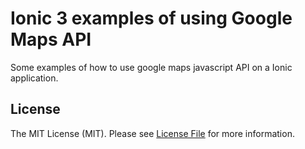 # Ionic 3 examples of using Google Maps API
Some examples of how to use google maps javascript API on a Ionic application.

## License

The MIT License (MIT). Please see [License File](LICENSE.md) for more information.




